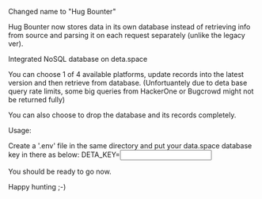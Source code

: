 Changed name to "Hug Bounter"

Hug Bounter now stores data in its own database instead of retrieving info from source and parsing it on each request separately (unlike the legacy ver).

Integrated NoSQL database on deta.space

You can choose 1 of 4 available platforms, update records into the latest version and then retrieve from database. (Unfortuantely due to deta base query rate limits, some big queries from HackerOne or Bugcrowd might not be returned fully) 

You can also choose to drop the database and its records completely.

Usage:

Create a '.env' file in the same directory and put your data.space database key in there as below:
DETA_KEY=<INPUT YOUR DATA KEY HERE>

You should be ready to go now.

Happy hunting ;-)
